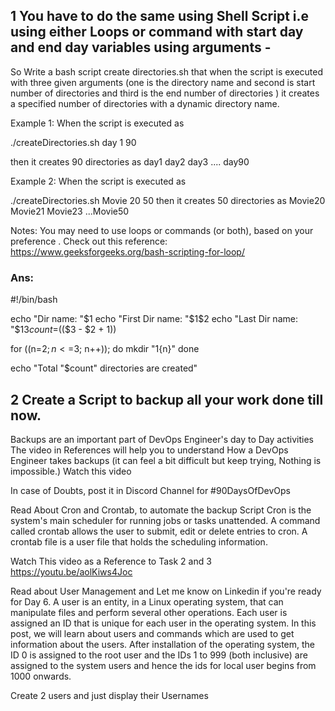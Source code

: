 
## 1 You have to do the same using Shell Script i.e using either Loops or command with start day and end day variables using arguments -
So Write a bash script create directories.sh that when the script is executed with three given arguments (one is the directory name and second is start number of directories and third is the end number of directories ) it creates a specified number of directories with a dynamic directory name.

Example 1: When the script is executed as

./createDirectories.sh day 1 90

then it creates 90 directories as day1 day2 day3 .... day90

Example 2: When the script is executed as

./createDirectories.sh Movie 20 50 then it creates 50 directories as Movie20 Movie21 Movie23 ...Movie50

Notes: You may need to use loops or commands (or both), based on your preference . Check out this reference: https://www.geeksforgeeks.org/bash-scripting-for-loop/

### Ans: 

#!/bin/bash

echo "Dir name: "$1
echo "First Dir name: "$1$2
echo "Last Dir name: "$1$3
count=$(($3 - $2 + 1))

for ((n=$2; n<=$3; n++)); do
  mkdir "${1}${n}"
done

echo "Total "$count" directories are created"

## 2 Create a Script to backup all your work done till now.
Backups are an important part of DevOps Engineer's day to Day activities The video in References will help you to understand How a DevOps Engineer takes backups (it can feel a bit difficult but keep trying, Nothing is impossible.) Watch this video

In case of Doubts, post it in Discord Channel for #90DaysOfDevOps

Read About Cron and Crontab, to automate the backup Script
Cron is the system's main scheduler for running jobs or tasks unattended. A command called crontab allows the user to submit, edit or delete entries to cron. A crontab file is a user file that holds the scheduling information.

Watch This video as a Reference to Task 2 and 3 https://youtu.be/aolKiws4Joc

Read about User Management and Let me know on Linkedin if you're ready for Day 6.
A user is an entity, in a Linux operating system, that can manipulate files and perform several other operations. Each user is assigned an ID that is unique for each user in the operating system. In this post, we will learn about users and commands which are used to get information about the users. After installation of the operating system, the ID 0 is assigned to the root user and the IDs 1 to 999 (both inclusive) are assigned to the system users and hence the ids for local user begins from 1000 onwards.

Create 2 users and just display their Usernames


